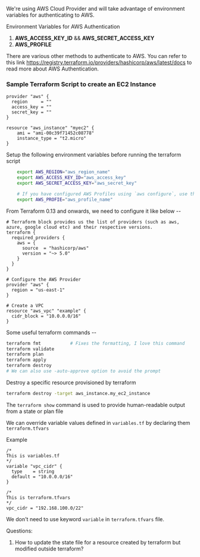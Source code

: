 We're using AWS Cloud Provider and will take advantage of environment variables for authenticating to AWS.

Environment Variables for AWS Authentication
1. **AWS_ACCESS_KEY_ID** && **AWS_SECRET_ACCESS_KEY**
2. **AWS_PROFILE**

There are various other methods to authenticate to AWS. You can refer to this link https://registry.terraform.io/providers/hashicorp/aws/latest/docs to read more about AWS Authentication.

### Sample Terraform Script to create an EC2 Instance
```TF
provider "aws" {
  region     = ""
  access_key = ""
  secret_key = ""
}

resource "aws_instance" "myec2" {
    ami = "ami-00c39f71452c08778"
    instance_type = "t2.micro"
}
```
Setup the following environment variables before running the terraform script
```BASH
    export AWS_REGION="aws_region_name"
    export AWS_ACCESS_KEY_ID="aws_access_key"
    export AWS_SECRET_ACCESS_KEY="aws_secret_key"

    # If you have configured AWS Profiles using `aws configure`, use the following command -
    export AWS_PROFIE="aws_profile_name"
```

From Terraform 0.13 and onwards, we need to configure it like below --

```TF
# Terraform block provides us the list of providers (such as aws, azure, google cloud etc) and their respective versions.
terraform {
  required_providers {
    aws = {
      source  = "hashicorp/aws"
      version = "~> 5.0"
    }
  }
}

# Configure the AWS Provider
provider "aws" {
  region = "us-east-1"
}

# Create a VPC
resource "aws_vpc" "example" {
  cidr_block = "10.0.0.0/16"
}
```

Some useful terraform commands --
```BASH
terraform fmt           # Fixes the formatting, I love this command
terraform validate
terraform plan
terraform apply
terraform destroy
# We can also use -auto-approve option to avoid the prompt
```

Destroy a specific resource provisioned by terraform
```BASH
terraform destroy -target aws_instance.my_ec2_instance
```
The `terraform show` command is used to provide human-readable output from a state or plan file

We can override variable values defined in `variables.tf` by declaring them `terraform.tfvars`

Example

```TF
/*
This is variables.tf
*/
variable "vpc_cidr" {
  type    = string
  default = "10.0.0.0/16"
}
```

```TF
/*
This is terraform.tfvars
*/
vpc_cidr = "192.168.100.0/22"
```
We don't need to use keyword `variable` in `terraform.tfvars` file.

Questions:
1. How to update the state file for a resource created by terraform but modified outside terraform?
